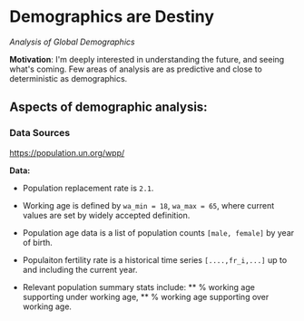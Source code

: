 # Demographics are Destiny

_Analysis of Global Demographics_

**Motivation**: I'm deeply interested in understanding the future, and seeing what's coming.
Few areas of analysis are as predictive and close to deterministic as demographics.

## Aspects of demographic analysis:

### Data Sources ###

https://population.un.org/wpp/


**Data:**

* Population replacement rate is `2.1`.
* Working age is defined by `wa_min = 18`, `wa_max = 65`, where current values are set by widely accepted definition.

* Population age data is a list of population counts `[male, female]` by year of birth.
* Populaiton fertility rate is a historical time series `[....,fr_i,...]` up to and including the current year.
* Relevant population summary stats include: 
** % working age supporting under working age,
** % working age supporting over working age.

